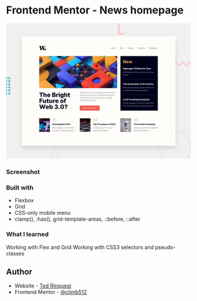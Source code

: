 # Frontend Mentor - News homepage

![Design preview for the News homepage coding challenge](./design/desktop-preview.jpg)

### Screenshot



### Built with

- Flexbox
- Grid
- CSS-only mobile menu
- clamp(), :has(), grid-template-areas, ::before, ::after

### What I learned

Working with Flex and Grid
Working with CSS3 selectors and pseudo-classes

## Author

- Website - [Ted Rinquest](https://cnxwebdesign.com/)
- Frontend Mentor - [@climb512](https://www.frontendmentor.io/profile/climb512)